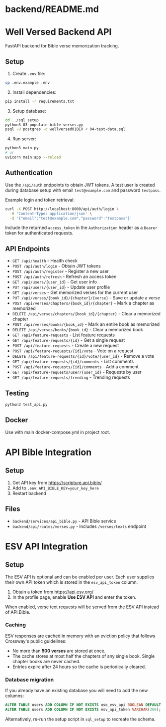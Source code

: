 # backend/README.md
# Well Versed Backend API

FastAPI backend for Bible verse memorization tracking.

## Setup

1. Create `.env` file:
```bash
cp .env.example .env
```

2. Install dependencies:
```bash
pip install -r requirements.txt
```

3. Setup database:
```bash
cd ../sql_setup
python3 03-populate-bible-verses.py
psql -U postgres -d wellversed01DEV < 04-test-data.sql
```

4. Run server:
```bash
python3 main.py
# or
uvicorn main:app --reload
```

## Authentication

Use the `/api/auth` endpoints to obtain JWT tokens. A test user is created during
database setup with email `test@example.com` and password `testpass`.

Example login and token retrieval:

```bash
curl -X POST http://localhost:8000/api/auth/login \
  -H 'Content-Type: application/json' \
  -d '{"email":"test@example.com","password":"testpass"}'
```

Include the returned `access_token` in the `Authorization` header as a
`Bearer` token for authenticated requests.

## API Endpoints

- `GET /api/health` - Health check
- `POST /api/auth/login` - Obtain JWT tokens
- `POST /api/auth/register` - Register a new user
- `POST /api/auth/refresh` - Refresh an access token
- `GET /api/users/{user_id}` - Get user info
- `PUT /api/users/{user_id}` - Update user profile
- `GET /api/verses` - Get memorized verses for the current user
- `PUT /api/verses/{book_id}/{chapter}/{verse}` - Save or update a verse
- `POST /api/verses/chapters/{book_id}/{chapter}` - Mark a chapter as memorized
- `DELETE /api/verses/chapters/{book_id}/{chapter}` - Clear a memorized chapter
- `POST /api/verses/books/{book_id}` - Mark an entire book as memorized
- `DELETE /api/verses/books/{book_id}` - Clear a memorized book
- `GET /api/feature-requests` - List feature requests
- `GET /api/feature-requests/{id}` - Get a single request
- `POST /api/feature-requests` - Create a new request
- `POST /api/feature-requests/{id}/vote` - Vote on a request
- `DELETE /api/feature-requests/{id}/vote/{user_id}` - Remove a vote
- `GET /api/feature-requests/{id}/comments` - List comments
- `POST /api/feature-requests/{id}/comments` - Add a comment
- `GET /api/feature-requests/user/{user_id}` - Requests by user
- `GET /api/feature-requests/trending` - Trending requests

## Testing

```bash
python3 test_api.py
```

## Docker

Use with main docker-compose.yml in project root.

# API Bible Integration

## Setup
1. Get API key from https://scripture.api.bible/
2. Add to `.env`: `API_BIBLE_KEY=your_key_here`
3. Restart backend

## Files
- `backend/services/api_bible.py` - API Bible service
 - `backend/api/routes/verses.py` - Includes `/verses/texts` endpoint

# ESV API Integration

## Setup
The ESV API is optional and can be enabled per user. Each user supplies their
own API token which is stored in the `esv_api_token` column.

1. Obtain a token from <https://api.esv.org/>
2. In the profile page, enable **Use ESV API** and enter the token.

When enabled, verse text requests will be served from the ESV API instead of
API.Bible.

### Caching
ESV responses are cached in memory with an eviction policy that follows
Crossway's public guidelines:

- No more than **500 verses** are stored at once.
- The cache stores at most half the chapters of any single book.
  Single chapter books are never cached.
- Entries expire after 24 hours so the cache is periodically cleared.

### Database migration
If you already have an existing database you will need to add the new columns:

```sql
ALTER TABLE users ADD COLUMN IF NOT EXISTS use_esv_api BOOLEAN DEFAULT FALSE;
ALTER TABLE users ADD COLUMN IF NOT EXISTS esv_api_token VARCHAR(200);
```

Alternatively, re-run the setup script in `sql_setup` to recreate the schema.

